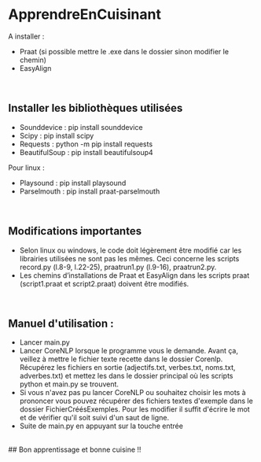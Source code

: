 # ApprendreEnCuisinant
A installer :
- Praat (si possible mettre le .exe dans le dossier sinon modifier le chemin)
- EasyAlign
<br>

## Installer les bibliothèques utilisées
- Sounddevice : pip install sounddevice
- Scipy : pip install scipy
- Requests : python -m pip install requests
- BeautifulSoup : pip install beautifulsoup4

Pour linux :
- Playsound : pip install playsound
- Parselmouth : pip install praat-parselmouth
<br>

## Modifications importantes
- Selon linux ou windows, le code doit légèrement être modifié car les librairies utilisées ne sont pas les mêmes. Ceci concerne les scripts record.py (l.8-9, l.22-25), praatrun1.py (l.9-16), praatrun2.py.
- Les chemins d’installations de Praat et EasyAlign dans les scripts praat (script1.praat et script2.praat) doivent être modifiés.
<br>

## Manuel d'utilisation : 
- Lancer main.py
- Lancer CoreNLP lorsque le programme vous le demande. Avant ça, veillez à mettre le fichier texte recette dans le dossier Corenlp. Récupérez les fichiers en sortie (adjectifs.txt, verbes.txt, noms.txt, adverbes.txt) et mettez les dans le dossier principal où les scripts python et main.py se trouvent.
- Si vous n'avez pas pu lancer CoreNLP ou souhaitez choisir les mots à prononcer vous pouvez récupérer des fichiers textes d'exemple dans le dossier FichierCréésExemples. Pour les modifier il suffit d'écrire le mot et de vérifier qu'il soit suivi d'un saut de ligne.
- Suite de main.py en appuyant sur la touche entrée

<br>
## Bon apprentissage et bonne cuisine !!

